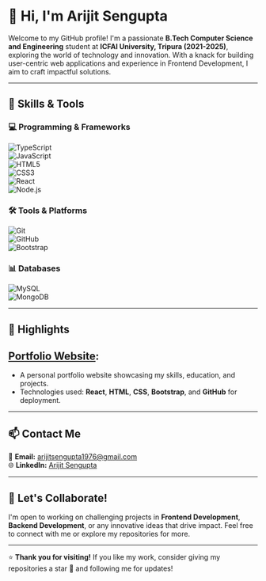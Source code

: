 # 👋 Hi, I'm Arijit Sengupta  

Welcome to my GitHub profile! I'm a passionate **B.Tech Computer Science and Engineering** student at **ICFAI University, Tripura (2021-2025)**, exploring the world of technology and innovation. With a knack for building user-centric web applications and experience in Frontend Development, I aim to craft impactful solutions.  

---

## 🚀 Skills & Tools  

### 💻 Programming & Frameworks  
![TypeScript](https://img.shields.io/badge/TypeScript-3178C6?style=for-the-badge&logo=typescript&logoColor=white)  
![JavaScript](https://img.shields.io/badge/JavaScript-F7DF1E?style=for-the-badge&logo=javascript&logoColor=black)  
![HTML5](https://img.shields.io/badge/HTML5-E34F26?style=for-the-badge&logo=html5&logoColor=white)  
![CSS3](https://img.shields.io/badge/CSS3-1572B6?style=for-the-badge&logo=css3&logoColor=white)  
![React](https://img.shields.io/badge/React-61DAFB?style=for-the-badge&logo=react&logoColor=black)  
![Node.js](https://img.shields.io/badge/Node.js-339933?style=for-the-badge&logo=node.js&logoColor=white)  

### 🛠 Tools & Platforms  
![Git](https://img.shields.io/badge/Git-F05032?style=for-the-badge&logo=git&logoColor=white)  
![GitHub](https://img.shields.io/badge/GitHub-181717?style=for-the-badge&logo=github&logoColor=white)   
![Bootstrap](https://img.shields.io/badge/Bootstrap-7952B3?style=for-the-badge&logo=bootstrap&logoColor=white)  

### 📊 Databases  
![MySQL](https://img.shields.io/badge/MySQL-4479A1?style=for-the-badge&logo=mysql&logoColor=white)  
![MongoDB](https://img.shields.io/badge/MongoDB-47A248?style=for-the-badge&logo=mongodb&logoColor=white)  

---

## 🌟 Highlights  
 
## **[Portfolio Website](https://arijits21-iut.github.io/PortFolio/):**  
   - A personal portfolio website showcasing my skills, education, and projects.  
   - Technologies used: **React**, **HTML**, **CSS**, **Bootstrap**, and **GitHub** for deployment.  

---

## 📫 Contact Me  

💌 **Email:** [arijitsengupta1976@gmail.com](mailto:arijitsengupta1976@gmail.com)  
🌐 **LinkedIn:** [Arijit Sengupta](https://www.linkedin.com/in/arijit-sengupta-2278a1231/)  

---

## 🌱 Let's Collaborate!  

I'm open to working on challenging projects in **Frontend Development**, **Backend Development**, or any innovative ideas that drive impact. Feel free to connect with me or explore my repositories for more.  

---

⭐ **Thank you for visiting!** If you like my work, consider giving my repositories a star 🌟 and following me for updates!  
